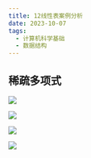 ```yaml
---
title: 12线性表案例分析
date: 2023-10-07
tags:
  - 计算机科学基础
  - 数据结构
---
```

## 稀疏多项式

![](/images/posts/Pasted%20image%2020231007161724.png)

![](/images/posts/Pasted%20image%2020231007162059.png)

![](/images/posts/Pasted%20image%2020231007162301.png)

![](/images/posts/Pasted%20image%2020231007162637.png)